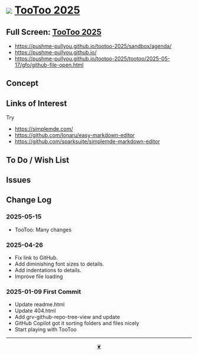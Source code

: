 # [![](https://pushme-pullyou.github.io/assets/svg/octicon.svg)](https://github.com/pushme-pullyou/tootoo-2025/) [TooToo 2025](https://pushme-pullyou.github.io/tootoo-2025/)

<!-- @@@
<div class=iframe-resize ><iframe src=https://pushme-pullyou.github.io/tootoo-2025/ height=100% width=100% ></iframe>
_"example.com" in a resizable window_
@@@ -->
## Full Screen: [TooToo 2025](https://pushme-pullyou.github.io/tootoo-2025/)

* https://pushme-pullyou.github.io/tootoo-2025/sandbox/agenda/
* https://pushme-pullyou.github.io/
* https://pushme-pullyou.github.io/tootoo-2025/tootoo/2025-05-17/gfo/github-file-open.html

## Concept

## Links of Interest

Try

* https://simplemde.com/
* https://github.com/Ionaru/easy-markdown-editor
* https://github.com/sparksuite/simplemde-markdown-editor

## To Do / Wish List

## Issues

## Change Log

### 2025-05-15

* TooToo: Many changes

### 2025-04-26

* Fix link to GitHub.
* Add diminishing font sizes to details.
* Add indentations to details.
* Improve file loading

### 2025-01-09 First Commit

* Update readme.html
* Update 404.html
* Add grv-github-repo-tree-view and update
* GitHub Copilot got it sorting folders and files nicely
* Start playing with TooToo

***

<center title="Hello! Click me to go up to the top"><a class="aDingbat" href="javascript:window.scrollTo(0,0);"> ❦ </a></center>